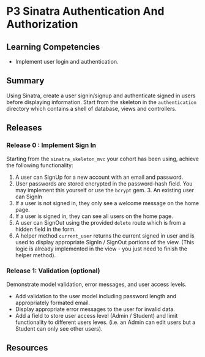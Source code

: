 # P3 Sinatra Authentication And Authorization

## Learning Competencies

* Implement user login and authentication.

## Summary

Using Sinatra, create a user signin/signup and authenticate signed in users
before displaying information. Start from the skeleton in the `authentication`
directory which contains a shell of database, views and controllers.

## Releases

### Release 0 : Implement Sign In

Starting from the `sinatra_skeleton_mvc` your cohort has been using,  achieve
the following functionality:

1. A user can SignUp for a new account with an email and password.
2. User passwords are stored encrypted in the password-hash field.  You may
   implement this yourself or use the `bcrypt` gem.  3. An existing user can
   SignIn
4. If a user is not signed in, they only see a welcome message on the home page.
5. If a user is signed in, they can see all users on the home page.
6. A user can SignOut using the provided `delete` route which is from a hidden
   field in the form.
7. A helper method `current_user`  returns the current signed in user and is
   used to display appropriate SignIn / SignOut portions of the view.  (This logic
   is already implemented in the view - you just need to finish the helper
   method).

### Release 1: Validation (optional)

Demonstrate model validation, error messages, and user access levels.

* Add validation to the user model including password length and appropriately
  formated email.
* Display appropriate error messages to the user for invalid data.
* Add a field to store user access level (Admin / Student) and limit
  functionality to different users leves. (i.e. an Admin can edit users but a
  Student can only see other users).


<!-- ##Optimize Your Learning  -->

## Resources
